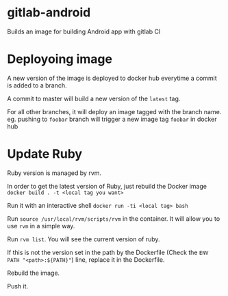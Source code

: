 # gitlab-android
Builds an image for building Android app with gitlab CI

# Deployoing image

A new version of the image is deployed to docker hub everytime a commit is added to a branch.

A commit to master will build a new version of the `latest` tag.

For all other branches, it will deploy an image tagged with the branch name. eg. pushing to `foobar` branch will trigger a new image tag `foobar` in docker hub

# Update Ruby

Ruby version is managed by rvm.

In order to get the latest version of Ruby, just rebuild the Docker image `docker build . -t <local tag you want>`

Run it with an interactive shell `docker run -ti <local tag> bash`

Run `source /usr/local/rvm/scripts/rvm` in the container. It will allow you to use `rvm` in a simple way.

Run `rvm list`. You will see the current version of ruby.

If this is not the version set in the path by the Dockerfile (Check the `ENV PATH "<path>:${PATH}"`) line, replace it in the Dockerfile.

Rebuild the image.

Push it.
